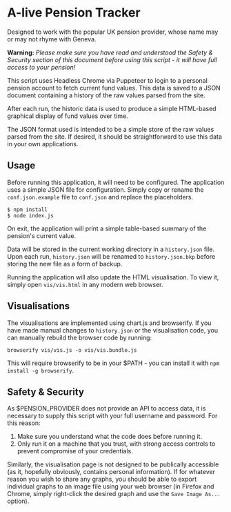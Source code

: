 # A-live Pension Tracker

Designed to work with the popular UK pension provider, whose name may or may not rhyme with Geneva.

**Warning:** *Please make sure you have read and understood the Safety & Security section of this document before using this script - it will have full access to your pension!*

This script uses Headless Chrome via Puppeteer to login to a personal pension account to fetch current fund values. This data is saved to a JSON document containing a history of the raw values parsed from the site.

After each run, the historic data is used to produce a simple HTML-based graphical display of fund values over time.

The JSON format used is intended to be a simple store of the raw values parsed from the site. If desired, it should be straightforward to use this data in your own applications.

## Usage

Before running this application, it will need to be configured. The application uses a simple JSON file for configuration. Simply copy or rename the `conf.json.example` file to `conf.json` and replace the placeholders.

```
$ npm install
$ node index.js
```

On exit, the application will print a simple table-based summary of the pension's current value.

Data will be stored in the current working directory in a `history.json` file. Upon each run, `history.json` will be renamed to `history.json.bkp` before storing the new file as a form of backup.

Running the application will also update the HTML visualisation. To view it, simply open `vis/vis.html` in any modern web browser.

## Visualisations

The visualisations are implemented using chart.js and browserify. If you have made manual changes to `history.json` or the visualisation code, you can manually rebuild the browser code by running:

```
browserify vis/vis.js -o vis/vis.bundle.js
```

This will require browserify to be in your $PATH - you can install it with `npm install -g browserify`.

## Safety & Security

As $PENSION_PROVIDER does not provide an API to access data, it is necessary to supply this script with your full username and password. For this reason:

1. Make sure you understand what the code does before running it.
2. Only run it on a machine that you trust, with strong access controls to prevent compromise of your credentials.

Similarly, the visualisation page is not designed to be publically accessible (as it, hopefully obviously, contains personal information). If for whatever reason you wish to share any graphs, you should be able to export individual graphs to an image file using your web browser (in Firefox and Chrome, simply right-click the desired graph and use the `Save Image As...` option).